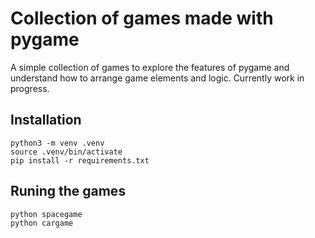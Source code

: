 # Collection of games made with pygame

A simple collection of games to explore the features of pygame and understand how to arrange game elements and logic.
Currently work in progress.

## Installation

```
python3 -m venv .venv
source .venv/bin/activate
pip install -r requirements.txt
```

## Runing the games

```
python spacegame
python cargame
```
